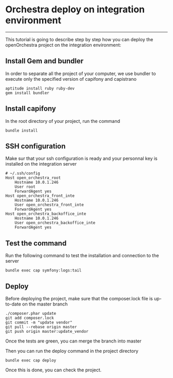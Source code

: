 # Orchestra deploy on integration environment #
--------

This tutorial is going to describe step by step how you can deploy the openOrchestra project on the integration environment:

## Install Gem and bundler
In order to separate all the project of your computer, we use bundler to execute only the specified version of capifony and capistrano

    aptitude install ruby ruby-dev
    gem install bundler

## Install capifony
In the root directory of your project, run the command

    bundle install

## SSH configuration
Make sur that your ssh configuration is ready and your personnal key is installed on the integration server

    # ~/.ssh/config
    Host open_orchestra_root
        Hostname 10.0.1.246
        User root
        ForwardAgent yes
    Host open_orchestra_front_inte
        Hostname 10.0.1.246
        User open_orchestra_front_inte
        ForwardAgent yes
    Host open_orchestra_backoffice_inte
        Hostname 10.0.1.246
        User open_orchestra_backoffice_inte
        ForwardAgent yes

## Test the command
Run the following command to test the installation and connection to the server

    bundle exec cap symfony:logs:tail

## Deploy
Before deploying the project, make sure that the composer.lock file is up-to-date on the master branch

    ./composer.phar update
    git add composer.lock
    git commit -m "update vendor"
    git pull --rebase origin master
    git push origin master:update_vendor

Once the tests are green, you can merge the branch into master

Then you can run the deploy command in the project directory

    bundle exec cap deploy

Once this is done, you can check the project.
